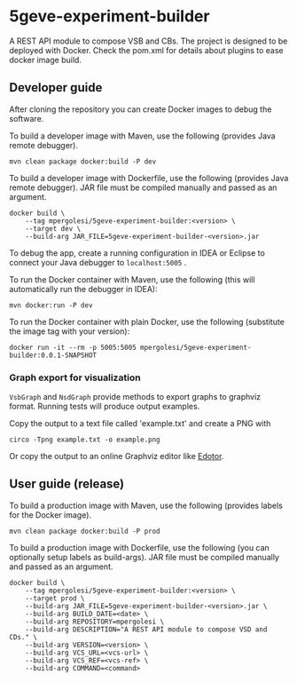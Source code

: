 # 5geve-experiment-builder
A REST API module to compose VSB and CBs.
The project is designed to be deployed with Docker.
Check the pom.xml for details about plugins to ease docker image build.

## Developer guide

After cloning the repository you can create Docker images to debug the software.

To build a developer image with Maven, use the following (provides Java remote debugger).

```
mvn clean package docker:build -P dev
```

To build a developer image with Dockerfile, use the following (provides Java remote debugger).
JAR file must be compiled manually and passed as an argument.

```
docker build \
    --tag mpergolesi/5geve-experiment-builder:<version> \
    --target dev \
    --build-arg JAR_FILE=5geve-experiment-builder-<version>.jar 
```

To debug the app, create a running configuration in IDEA or Eclipse to connect your Java debugger
to `localhost:5005` .

To run the Docker container with Maven, use the following (this will automatically run the debugger
in IDEA):

```
mvn docker:run -P dev
```

To run the Docker container with plain Docker, use the following (substitute the image tag with your version):

```
docker run -it --rm -p 5005:5005 mpergolesi/5geve-experiment-builder:0.0.1-SNAPSHOT
```

### Graph export for visualization

`VsbGraph` and `NsdGraph` provide methods to export graphs to graphviz format.
Running tests will produce output examples.

Copy the output to a text file called 'example.txt' and create a PNG with
```
circo -Tpng example.txt -o example.png
```

Or copy the output to an online Graphviz editor like [Edotor](https://edotor.net/).

## User guide (release)

To build a production image with Maven, use the following (provides labels for the Docker image).

```
mvn clean package docker:build -P prod
```

To build a production image with Dockerfile, use the following (you can optionally setup labels as build-args).
JAR file must be compiled manually and passed as an argument.

```
docker build \
    --tag mpergolesi/5geve-experiment-builder:<version> \
    --target prod \
    --build-arg JAR_FILE=5geve-experiment-builder-<version>.jar \
    --build-arg BUILD_DATE=<date> \
    --build-arg REPOSITORY=mpergolesi \
    --build-arg DESCRIPTION="A REST API module to compose VSD and CDs." \
    --build-arg VERSION=<version> \
    --build-arg VCS_URL=<vcs-url> \
    --build-arg VCS_REF=<vcs-ref> \
    --build-arg COMMAND=<command> 
```
